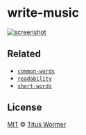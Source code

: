 # write-music

[![screenshot](screenshot.png)](https://wooorm.com/write-music)

## Related

*   [`common-words`](https://github.com/wooorm/common-words)
*   [`readability`](https://github.com/wooorm/readability)
*   [`short-words`](https://github.com/wooorm/short-words)

## License

[MIT](license) © [Titus Wormer](https://wooorm.com)
